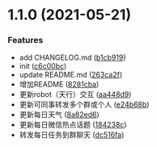 # 1.1.0 (2021-05-21)


### Features

* add CHANGELOG.md ([b1cb919](https://github.com/snow-sprite/wx-bot/commit/b1cb91954b0b48fb5426f2bc9fbbb246bf6b7cba))
* init ([c6c00bc](https://github.com/snow-sprite/wx-bot/commit/c6c00bc2c3e6c08bf5f70a69f464b3bb9c14f7d7))
* update README.md ([263ca2f](https://github.com/snow-sprite/wx-bot/commit/263ca2fd90cc895f8ad72648912551fad406fadb))
* 增加README ([8281cba](https://github.com/snow-sprite/wx-bot/commit/8281cba903c9bbd2cbbb2a2c09dd36fcdb83021e))
* 更新robot（天行）交互 ([aa448d9](https://github.com/snow-sprite/wx-bot/commit/aa448d928bb2f666865215fbdc0a2b6d88084b0a))
* 更新可同事转发多个群或个人 ([e24b68b](https://github.com/snow-sprite/wx-bot/commit/e24b68bb9452f379c3b96ba8ddcd8b75084b7860))
* 更新每日天气 ([8a82ed6](https://github.com/snow-sprite/wx-bot/commit/8a82ed68ba7ab2bbe2acfb48f43e8aeb31c64f7b))
* 更新每日微信热点话题 ([184238c](https://github.com/snow-sprite/wx-bot/commit/184238cde51722e50d5068394edc344ead7869da))
* 转发每日任务到群聊天 ([dc516fa](https://github.com/snow-sprite/wx-bot/commit/dc516faf9c634cad67f1f4cc63b101b4b5acfb63))



